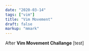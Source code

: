 ```yaml
---
date: "2020-03-14"
tags: ["vim"]
title: "Vim Movement"
draft: false
markup: "mmark"
---
```


After **Vim Movement Challange** [test]

